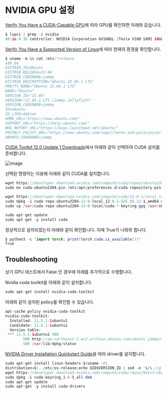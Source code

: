 # NVIDIA GPU 설정

[Verify You Have a CUDA-Capable GPU](https://docs.nvidia.com/cuda/cuda-installation-guide-linux/index.html#verify-you-have-a-cuda-capable-gpu)에 따라 GPU를 확인하면 아래와 같습니다. 

```java
$ lspci | grep -i nvidia
00:1e.0 3D controller: NVIDIA Corporation GV100GL [Tesla V100 SXM2 16GB] (rev a1)
```

[Verify You Have a Supported Version of Linux](https://docs.nvidia.com/cuda/cuda-installation-guide-linux/index.html#verify-you-have-a-supported-version-of-linux)에 따라 현재의 환경을 확인합니다.

```java
$ uname -m && cat /etc/*release
x86_64
DISTRIB_ID=Ubuntu
DISTRIB_RELEASE=22.04
DISTRIB_CODENAME=jammy
DISTRIB_DESCRIPTION="Ubuntu 22.04.1 LTS"
PRETTY_NAME="Ubuntu 22.04.1 LTS"
NAME="Ubuntu"
VERSION_ID="22.04"
VERSION="22.04.1 LTS (Jammy Jellyfish)"
VERSION_CODENAME=jammy
ID=ubuntu
ID_LIKE=debian
HOME_URL="https://www.ubuntu.com/"
SUPPORT_URL="https://help.ubuntu.com/"
BUG_REPORT_URL="https://bugs.launchpad.net/ubuntu/"
PRIVACY_POLICY_URL="https://www.ubuntu.com/legal/terms-and-policies/privacy-policy"
UBUNTU_CODENAME=jammy
```

[CUDA Toolkit 12.0 Update 1 Downloads](https://developer.nvidia.com/cuda-downloads)에서 아래와 같이 선택하여 CUDA 설치를 준비합니다.

![image](https://user-images.githubusercontent.com/52392004/216669274-5bf5eac3-7980-4815-8fc5-00ea8bfab106.png)

선택된 명령어는 이용해 아래와 같이 CUDA를 설치합니다.

```java
wget https://developer.download.nvidia.com/compute/cuda/repos/ubuntu2204/x86_64/cuda-ubuntu2204.pin
sudo mv cuda-ubuntu2204.pin /etc/apt/preferences.d/cuda-repository-pin-600
```

```java
wget https://developer.download.nvidia.com/compute/cuda/12.0.1/local_installers/cuda-repo-ubuntu2204-12-0-local_12.0.1-525.85.12-1_amd64.deb
sudo dpkg -i cuda-repo-ubuntu2204-12-0-local_12.0.1-525.85.12-1_amd64.deb
sudo cp /var/cuda-repo-ubuntu2204-12-0-local/cuda-*-keyring.gpg /usr/share/keyrings/
```

```java
sudo apt-get update
sudo apt-get -y install cuda
```

정상적으로 설치되었는지 아래와 같이 확인합니다. 이때 True가 나와와 합니다. 

```java
$ python3 -c 'import torch; print(torch.cuda.is_available())'
True
```



## Troubleshooting

상기 GPU 테스트에서 False 인 경우에 아래를 추가적으로 수행합니다.

Nvidia cuda toolkit을 아래와 같이 설치합니다.

```java
sudo apt-get install nvidia-cuda-toolkit
```

아래와 같이 설치된 policy를 확인할 수 있습니다.

```java
apt-cache policy nvidia-cuda-toolkit
nvidia-cuda-toolkit:
  Installed: 11.5.1-1ubuntu1
  Candidate: 11.5.1-1ubuntu1
  Version table:
 *** 11.5.1-1ubuntu1 500
        500 http://ap-northeast-2.ec2.archive.ubuntu.com/ubuntu jammy/multiverse amd64 Packages
        100 /var/lib/dpkg/status
```        

[NVIDIA Driver Installation Quickstart Guide](https://docs.nvidia.com/datacenter/tesla/tesla-installation-notes/index.html#ubuntu-lts)을 따라 driver를 설치합니다. 

```java
sudo apt-get install linux-headers-$(uname -r)
distribution=$(. /etc/os-release;echo $ID$VERSION_ID | sed -e 's/\.//g')
wget https://developer.download.nvidia.com/compute/cuda/repos/$distribution/x86_64/cuda-keyring_1.0-1_all.deb
sudo dpkg -i cuda-keyring_1.0-1_all.deb
sudo apt-get update
sudo apt-get -y install cuda-drivers
```


